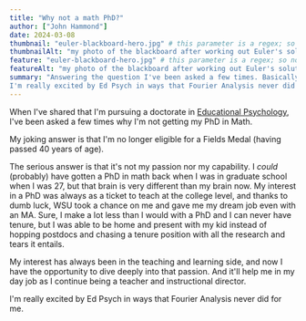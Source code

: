 ```yaml
---
title: "Why not a math PhD?"
author: ["John Hammond"]
date: 2024-03-08
thumbnail: "euler-blackboard-hero.jpg" # this parameter is a regex; so no ./
thumbnailAlt: "my photo of the blackboard after working out Euler's solution to the Basel Problem"
feature: "euler-blackboard-hero.jpg" # this parameter is a regex; so no ./
featureAlt: "my photo of the blackboard after working out Euler's solution to the Basel Problem"
summary: "Answering the question I've been asked a few times. Basically 
I'm really excited by Ed Psych in ways that Fourier Analysis never did for me."
---
```


When I've shared that I'm pursuing a doctorate in [Educational Psychology](./future-teacher-doctor), I've been asked a few times why I'm not getting my PhD in Math.

My joking answer is that I'm no longer eligible for a Fields Medal (having passed 40 years of age).

The serious answer is that it's not my passion nor my capability. I *could* (probably) have gotten a PhD in math back when I was in graduate school when I was 27, but that brain is very different than my brain now.  My interest in a PhD was always as a ticket to teach at the college level, and thanks to dumb luck, WSU took a chance on me and gave me my dream job even with an MA. Sure, I make a lot less than I would with a PhD and I can never have tenure, but I was able to be home and present with my kid instead of hopping postdocs and chasing a tenure position with all the research and tears it entails.

My interest has always been in the teaching and learning side, and now I have the opportunity to dive deeply into that passion.  And it'll help me in my day job as I continue being a teacher and instructional director.  

I'm really excited by Ed Psych in ways that Fourier Analysis never did for me.